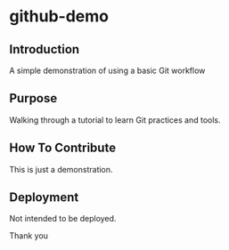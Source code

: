# github-demo

## Introduction

A simple demonstration of using a basic Git workflow

## Purpose

Walking through a tutorial to learn Git practices and tools.

## How To Contribute

This is just a demonstration.

## Deployment

Not intended to be deployed.

Thank you
